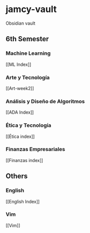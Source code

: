 # jamcy-vault
Obsidian vault 

## 6th Semester
### Machine Learning 
[[ML Index]]

### Arte y Tecnología
[[Art-week2]]

### Análisis y Diseño de Algoritmos
[[ADA Index]]

### Ética y Tecnología
[[Ética index]]

### Finanzas Empresariales
[[Finanzas index]]
## Others
### English
[[English Index]]

### Vim
[[Vim]]
